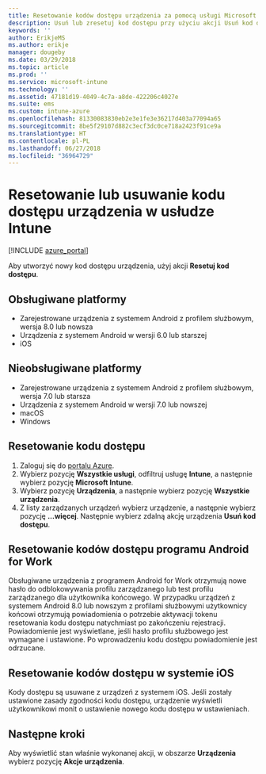 ```yaml
---
title: Resetowanie kodów dostępu urządzenia za pomocą usługi Microsoft Intune — Azure | Microsoft Docs
description: Usuń lub zresetuj kod dostępu przy użyciu akcji Usuń kod dostępu na urządzeniach zarządzanych lub monitorowanych przy użyciu usługi Intune.
keywords: ''
author: ErikjeMS
ms.author: erikje
manager: dougeby
ms.date: 03/29/2018
ms.topic: article
ms.prod: ''
ms.service: microsoft-intune
ms.technology: ''
ms.assetid: 47181d19-4049-4c7a-a8de-422206c4027e
ms.suite: ems
ms.custom: intune-azure
ms.openlocfilehash: 81330083830eb2e3e1fe3e36217d403a77094a65
ms.sourcegitcommit: 8be5f29107d882c3ecf3dc0ce718a2423f91ce9a
ms.translationtype: HT
ms.contentlocale: pl-PL
ms.lasthandoff: 06/27/2018
ms.locfileid: "36964729"
---
```

# <a name="reset-or-remove-a-device-passcode-in-intune"></a>Resetowanie lub usuwanie kodu dostępu urządzenia w usłudze Intune

[!INCLUDE [azure_portal](./includes/azure_portal.md)]

Aby utworzyć nowy kod dostępu urządzenia, użyj akcji **Resetuj kod dostępu**.

## <a name="supported-platforms"></a>Obsługiwane platformy

- Zarejestrowane urządzenia z systemem Android z profilem służbowym, wersja 8.0 lub nowsza
- Urządzenia z systemem Android w wersji 6.0 lub starszej
- iOS 
     
## <a name="unsupported-platforms"></a>Nieobsługiwane platformy

- Zarejestrowane urządzenia z systemem Android z profilem służbowym, wersja 7.0 lub starsza
- Urządzenia z systemem Android w wersji 7.0 lub nowszej
- macOS
- Windows

## <a name="reset-a-passcode"></a>Resetowanie kodu dostępu

1. Zaloguj się do [portalu Azure](https://portal.azure.com).
2. Wybierz pozycję **Wszystkie usługi**, odfiltruj usługę **Intune**, a następnie wybierz pozycję **Microsoft Intune**.
3. Wybierz pozycję **Urządzenia**, a następnie wybierz pozycję **Wszystkie urządzenia**.
4. Z listy zarządzanych urządzeń wybierz urządzenie, a następnie wybierz pozycję **...więcej**. Następnie wybierz zdalną akcję urządzenia **Usuń kod dostępu**.

## <a name="resetting-android-for-work-passcodes"></a>Resetowanie kodów dostępu programu Android for Work

Obsługiwane urządzenia z programem Android for Work otrzymują nowe hasło do odblokowywania profilu zarządzanego lub test profilu zarządzanego dla użytkownika końcowego. W przypadku urządzeń z systemem Android 8.0 lub nowszym z profilami służbowymi użytkownicy końcowi otrzymują powiadomienia o potrzebie aktywacji tokenu resetowania kodu dostępu natychmiast po zakończeniu rejestracji. Powiadomienie jest wyświetlane, jeśli hasło profilu służbowego jest wymagane i ustawione. Po wprowadzeniu kodu dostępu powiadomienie jest odrzucane.

## <a name="resetting-ios-passcodes"></a>Resetowanie kodów dostępu w systemie iOS

Kody dostępu są usuwane z urządzeń z systemem iOS. Jeśli zostały ustawione zasady zgodności kodu dostępu, urządzenie wyświetli użytkownikowi monit o ustawienie nowego kodu dostępu w ustawieniach. 

## <a name="next-steps"></a>Następne kroki

Aby wyświetlić stan właśnie wykonanej akcji, w obszarze **Urządzenia** wybierz pozycję **Akcje urządzenia**.
